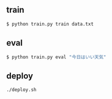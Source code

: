 ## train
```bash
$ python train.py train data.txt
```
## eval
```bash
$ python train.py eval "今日はいい天気"
```

## deploy
```bash
./deploy.sh
```